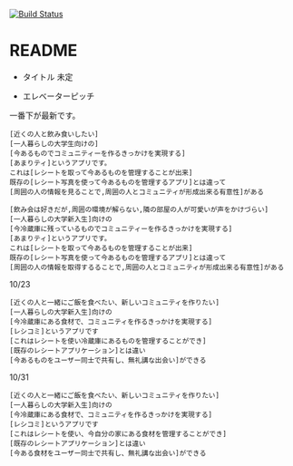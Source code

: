 [![Build Status](https://travis-ci.org/AnaTofuZ/enpit_er.svg?branch=master)](https://travis-ci.org/AnaTofuZ/enpit_er)
# README

- タイトル
未定

- エレベーターピッチ

一番下が最新です。

```
[近くの人と飲み食いしたい]
[一人暮らしの大学生向けの]
[今あるものでコミュニティーを作るきっかけを実現する]
[あまりティ]というアプリです。
これは[レシートを取って今あるものを管理することが出来]
既存の[レシート写真を使って今あるものを管理するアプリ]とは違って
[周囲の人の情報を見ることで,周囲の人とコミュニティが形成出来る有意性]がある
```

```
[飲み会は好きだが,周囲の環境が解らない,隣の部屋の人が可愛いが声をかけづらい]
[一人暮らしの大学新入生]向けの
[今冷蔵庫に残っているものでコミュニティーを作るきっかけを実現する]
[あまりティ]というアプリです。
これは[レシートを取って今あるものを管理することが出来]
既存の[レシート写真を使って今あるものを管理するアプリ]とは違って
[周囲の人の情報を取得するることで,周囲の人とコミュニティが形成出来る有意性]がある
```

10/23
```
[近くの人と一緒にご飯を食べたい、新しいコミュニティを作りたい]
[一人暮らしの大学新入生]向けの
[今冷蔵庫にある食材で、コミュニティを作るきっかけを実現する]
[レシコミ]というアプリです
[これはレシートを使い冷蔵庫にあるものを管理することができ]
[既存のレシートアプリケーション]とは違い
[今あるものをユーザー同士で共有し、無礼講な出会い]ができる
```
10/31
```
[近くの人と一緒にご飯を食べたい、新しいコミュニティを作りたい]
[一人暮らしの大学新入生]向けの
[今冷蔵庫にある食材で、コミュニティを作るきっかけを実現する]
[レシコミ]というアプリです
[これはレシートを使い、今自分の家にある食材を管理することができ]
[既存のレシートアプリケーション]とは違い
[今ある食材をユーザー同士で共有し、無礼講な出会い]ができる
```
